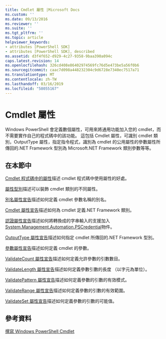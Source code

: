 ```yaml
---
title: Cmdlet 屬性 |Microsoft Docs
ms.custom: ''
ms.date: 09/13/2016
ms.reviewer: ''
ms.suite: ''
ms.tgt_pltfrm: ''
ms.topic: article
helpviewer_keywords:
- attributes [PowerShell SDK]
- attributes [PowerShell SDK], described
ms.assetid: d3f4f652-d929-4c27-9358-9baa390a094c
caps.latest.revision: 14
ms.openlocfilehash: 326cd408e86402974569fc76d5e473be5a56f0b6
ms.sourcegitcommit: caac7d098a448232304c9d6728e7340ec7517a71
ms.translationtype: MT
ms.contentlocale: zh-TW
ms.lasthandoff: 03/16/2019
ms.locfileid: "58055167"
---
```

# <a name="cmdlet-attributes"></a>Cmdlet 屬性

Windows PowerShell 會定義數個屬性，可用來將通用功能加入您的 cmdlet，而不需要實作自己的程式碼中的該功能。 這包括 Cmdlet 屬性，可識別 cmdlet 類別，OutputType 屬性，指定指令程式，識別為 cmdlet 的公用屬性的參數屬性所傳回的.NET Framework 型別為 Microsoft.NET Framework 類別參數等等。

## <a name="in-this-section"></a>在本節中

[Cmdlet 程式碼中的屬性](./attributes-in-cmdlet-code.md)描述 cmdlet 程式碼中使用屬性的好處。

[屬性型別](./attribute-types.md)描述可以裝飾 cmdlet 類別的不同屬性。

[別名屬性宣告](./alias-attribute-declaration.md)描述如何定義 cmdlet 參數名稱的別名。

[Cmdlet 屬性宣告](./cmdlet-attribute-declaration.md)描述如何為 cmdlet 定義.NET Framework 類別。

[認證屬性宣告](./credential-attribute-declaration.md)描述如何將轉換成的字串輸入的支援加入[System.Management.Automation.PSCredential](/dotnet/api/System.Management.Automation.PSCredential)物件。

[OutputType 屬性宣告](./outputtype-attribute-declaration.md)描述如何指定 cmdlet 所傳回的.NET Framework 型別。

[參數屬性宣告](./parameter-attribute-declaration.md)描述如何定義 cmdlet 的參數。

[ValidateCount 屬性宣告](./validatecount-attribute-declaration.md)描述如何定義允許參數的引數數目。

[ValidateLength 屬性宣告](./validatelength-attribute-declaration.md)描述如何定義參數引數的長度 （以字元為單位）。

[ValidatePattern 屬性宣告](./validatepattern-attribute-declaration.md)描述如何定義參數的引數的有效模式。

[ValidateRange 屬性宣告](./validaterange-attribute-declaration.md)描述如何定義參數的引數的有效範圍。

[ValidateSet 屬性宣告](./validateset-attribute-declaration.md)描述如何定義參數的引數的可能值。

## <a name="reference"></a>參考資料

[撰寫 Windows PowerShell Cmdlet](./writing-a-windows-powershell-cmdlet.md)
